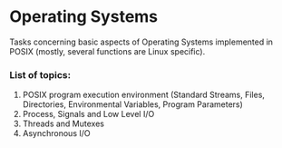 # Operating Systems
Tasks concerning basic aspects of Operating Systems implemented in POSIX (mostly, several functions are Linux specific).

### List of topics:
1. POSIX program execution environment (Standard Streams, Files, Directories, Environmental Variables, Program Parameters)
2. Process, Signals and Low Level I/O
3. Threads and Mutexes
4. Asynchronous I/O
